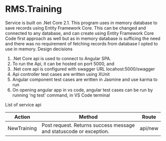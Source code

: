 # RMS.Training
Service is built on .Net Core 2.1. This program uses in memory database to save records using Entity Framework Core.  This can be changed and connected to any database, and can create using Entity Framework Core Code first approach as well but as in memory database is sufficing the need and there was no requirement of fetching records from database I opted to use in memory.
Design decisions

1.	.Net Core api is used to connect to Angular SPA. 
2.	To run the Api, it can be hosted on port 5000, and 
3.	.Net core api is configured with swagger URL locahost:5000/swagger
4.	Api controller test cases are written using XUnit
5.	Angular component test cases are written in Jasmine and use karma to run
6.	On opening angular app  in vs code, angular test cases can be run by running
‘ng test’ command, in VS Code terminal


List of service api

Action | Method | Route
------------ | ------------- |--------
NewTraining	|Post request. Returns success message and statuscode or exception.	| api/new

